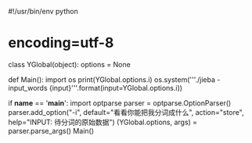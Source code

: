 #!/usr/bin/env python
# encoding=utf-8

class YGlobal(object):
    options = None

def Main():
    import os
    print(YGlobal.options.i)
    os.system('''./jieba -input_words {input}'''.format(input=YGlobal.options.i))


if __name__ == '__main__':
    import optparse
    parser = optparse.OptionParser()
    parser.add_option("-i", default="看看你能把我分词成什么", action="store", help="INPUT: 待分词的原始数据")
    (YGlobal.options, args) = parser.parse_args()
    Main()